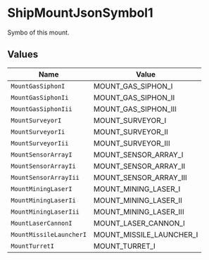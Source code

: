 # ShipMountJsonSymbol1

Symbo of this mount.


## Values

| Name                     | Value                    |
| ------------------------ | ------------------------ |
| `MountGasSiphonI`        | MOUNT_GAS_SIPHON_I       |
| `MountGasSiphonIi`       | MOUNT_GAS_SIPHON_II      |
| `MountGasSiphonIii`      | MOUNT_GAS_SIPHON_III     |
| `MountSurveyorI`         | MOUNT_SURVEYOR_I         |
| `MountSurveyorIi`        | MOUNT_SURVEYOR_II        |
| `MountSurveyorIii`       | MOUNT_SURVEYOR_III       |
| `MountSensorArrayI`      | MOUNT_SENSOR_ARRAY_I     |
| `MountSensorArrayIi`     | MOUNT_SENSOR_ARRAY_II    |
| `MountSensorArrayIii`    | MOUNT_SENSOR_ARRAY_III   |
| `MountMiningLaserI`      | MOUNT_MINING_LASER_I     |
| `MountMiningLaserIi`     | MOUNT_MINING_LASER_II    |
| `MountMiningLaserIii`    | MOUNT_MINING_LASER_III   |
| `MountLaserCannonI`      | MOUNT_LASER_CANNON_I     |
| `MountMissileLauncherI`  | MOUNT_MISSILE_LAUNCHER_I |
| `MountTurretI`           | MOUNT_TURRET_I           |